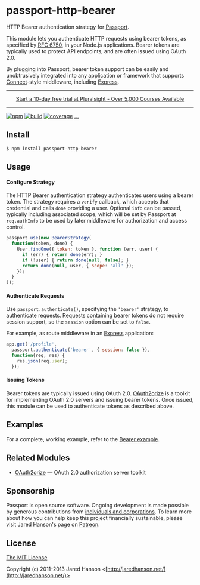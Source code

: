 # passport-http-bearer

HTTP Bearer authentication strategy for [Passport](http://passportjs.org/).

This module lets you authenticate HTTP requests using bearer tokens, as
specified by [RFC 6750](http://tools.ietf.org/html/rfc6750), in your Node.js
applications.  Bearer tokens are typically used to protect API endpoints, and are
often issued using OAuth 2.0.

By plugging into Passport, bearer token support can be easily and unobtrusively
integrated into any application or framework that supports
[Connect](http://www.senchalabs.org/connect/)-style middleware, including
[Express](http://expressjs.com/).

---

<p align="center"><a href="//pluralsight.pxf.io/c/1312135/448522/7490">Start a 10-day free trial at Pluralsight - Over 5,000 Courses Available</a></p>

---

[![npm](https://img.shields.io/npm/v/passport-http-bearer.svg)](https://www.npmjs.com/package/passport-http-bearer)
[![build](https://img.shields.io/travis/jaredhanson/passport-http-bearer.svg)](https://travis-ci.org/jaredhanson/passport-http-bearer)
[![coverage](https://img.shields.io/coveralls/jaredhanson/passport-http-bearer.svg)](https://coveralls.io/github/jaredhanson/passport-http-bearer)
[...](https://github.com/jaredhanson/passport-http-bearer/wiki/Status)

## Install

    $ npm install passport-http-bearer

## Usage

#### Configure Strategy

The HTTP Bearer authentication strategy authenticates users using a bearer
token.  The strategy requires a `verify` callback, which accepts that
credential and calls `done` providing a user.  Optional `info` can be passed,
typically including associated scope, which will be set by Passport at
`req.authInfo` to be used by later middleware for authorization and access
control.

```js
passport.use(new BearerStrategy(
  function(token, done) {
    User.findOne({ token: token }, function (err, user) {
      if (err) { return done(err); }
      if (!user) { return done(null, false); }
      return done(null, user, { scope: 'all' });
    });
  }
));
```

#### Authenticate Requests

Use `passport.authenticate()`, specifying the `'bearer'` strategy, to
authenticate requests.  Requests containing bearer tokens do not require session
support, so the `session` option can be set to `false`.

For example, as route middleware in an [Express](http://expressjs.com/)
application:

```js
app.get('/profile', 
  passport.authenticate('bearer', { session: false }),
  function(req, res) {
    res.json(req.user);
  });
```

#### Issuing Tokens

Bearer tokens are typically issued using OAuth 2.0.  [OAuth2orize](https://github.com/jaredhanson/oauth2orize)
is a toolkit for implementing OAuth 2.0 servers and issuing bearer tokens.  Once
issued, this module can be used to authenticate tokens as described above.

## Examples

For a complete, working example, refer to the [Bearer example](https://github.com/passport/express-4.x-http-bearer-example).

## Related Modules

- [OAuth2orize](https://github.com/jaredhanson/oauth2orize) — OAuth 2.0 authorization server toolkit

## Sponsorship

Passport is open source software.  Ongoing development is made possible by
generous contributions from [individuals and corporations](https://github.com/jaredhanson/passport/blob/master/SPONSORS.md).
To learn more about how you can help keep this project financially sustainable,
please visit Jared Hanson's page on [Patreon](https://www.patreon.com/jaredhanson).

## License

[The MIT License](http://opensource.org/licenses/MIT)

Copyright (c) 2011-2013 Jared Hanson <[http://jaredhanson.net/](http://jaredhanson.net/)>
